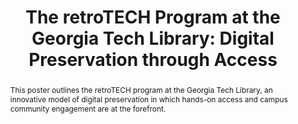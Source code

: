 ---
abstract: This poster outlines the retroTECH program at the Georgia Tech Library,
  an innovative model of digital preservation in which hands-on access and campus
  community engagement are at the forefront.
creators:
- Brown, Sherri
- Hagenmaier, Wendy
- Rolando, Lizzy
- Thompson, Jody
- Valk, Alison
date: null
document_url: https://services.phaidra.univie.ac.at/api/object/o:429578/download
grand_parent: iPRES
institutions: []
keywords:
- digital preservation; access; personal digital archiving; community engagement;
  teaching and research; vintage technology; digital archaeology; hardware and software
  preservation
landing_page_url: https://phaidra.univie.ac.at/o:429578
language: eng
layout: publication
license: CC BY 4.0 International
notes_url: null
parent: iPRES 2015
presentation_url: null
publication_type: poster
size: 360962
source_name: iPRES
title: 'The retroTECH Program at the Georgia Tech Library: Digital Preservation through
  Access'
year: 2015
---